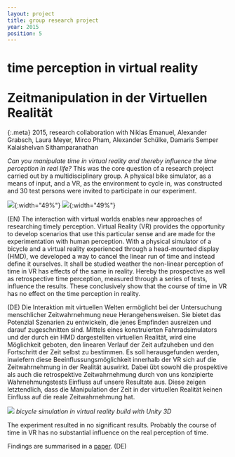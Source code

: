 ```yaml
---
layout: project
title: group research project
year: 2015
position: 5
---
```


# time perception in virtual reality <br/><br/>Zeitmanipulation in der Virtuellen Realität

{:.meta}
2015, research collaboration with Niklas Emanuel, Alexander Grabsch, Laura Meyer, Mirco Pham, Alexander Schülke, Damaris Semper Kalaishelvan Sithamparanathan

*Can you manipulate time in virtual reality and thereby influence the time perception in real life?* This was the core question of a research project carried out by a multidisciplinary group. A physical bike simulator, as a means of input, and a VR, as the environment to cycle in, was constructed and 30 test persons were invited to participate in our experiment.

![](/research-experiment-Rad1.jpg){:width="49%"} ![](/research-experiment-Rad2.jpg){:width="49%"}

(EN) The interaction with virtual worlds enables new approaches of researching timely perception. Virtual Reality (VR) provides the opportunity to develop scenarios that use this particular sense and are made for the experimentation with human perception. With a physical simulator of a bicycle and a virtual reality experienced through a head-mounted display (HMD), we developed a way to cancel the linear run of time and instead define it ourselves. It shall be studied weather the non-linear perception of time in VR has effects of the same in reality. Hereby the prospective as well as retrospective time perception, measured through a series of tests, influence the results. These conclusively show that the course of time in VR has no effect on the time perception in reality.

(DE) Die Interaktion mit virtuellen Welten ermöglicht bei der Untersuchung menschlicher Zeitwahrnehmung neue Herangehensweisen. Sie bietet das Potenzial Szenarien zu entwickeln, die jenes Empfinden ausreizen und darauf zugeschnitten sind. Mittels eines konstruierten Fahrradsimulators und der durch ein HMD dargestellten virtuellen Realität, wird eine Möglichkeit geboten, den linearen Verlauf der Zeit aufzuheben und den Fortschritt der Zeit selbst zu bestimmen. Es soll herausgefunden werden, inwiefern diese Beeinflussungsmöglichkeit innerhalb der VR sich auf die Zeitwahrnehmung in der Realität auswirkt. Dabei übt sowohl die prospektive als auch die retrospektive Zeitwahrnehmung durch von uns konzipierte Wahrnehmungstests Einfluss auf unsere Resultate aus. Diese zeigen letztendlich, dass die Manipulation der Zeit in der virtuellen Realität keinen Einfluss auf die reale Zeitwahrnehmung hat.

![](/research-experiment-VR1.png)
*bicycle simulation in virtual reality build with Unity 3D*

The experiment resulted in no significant results. Probably the course of time in VR has no substantial influence on the real perception of time.

Findings are summarised in a [paper](/research-experiment-paper.pdf). (DE)
